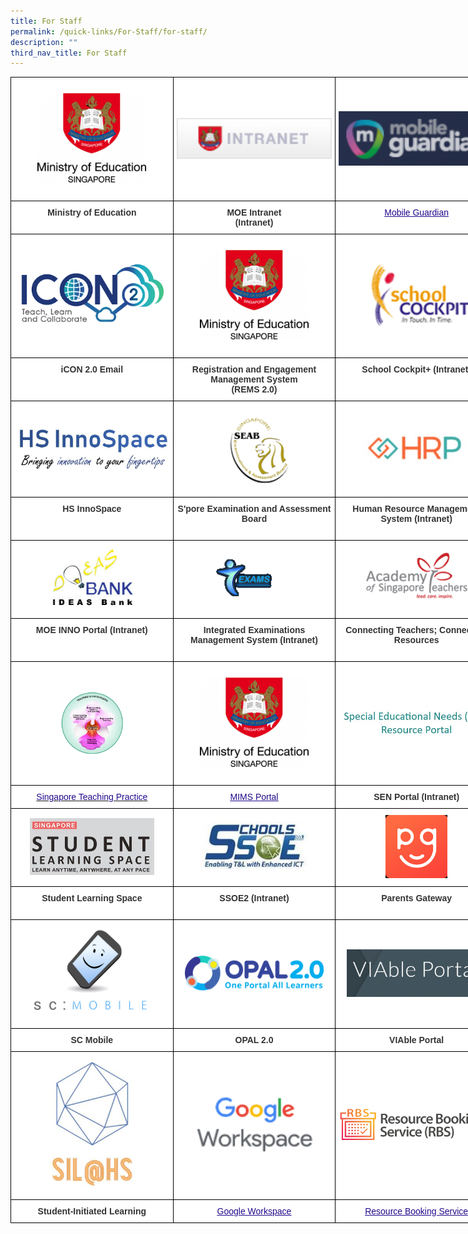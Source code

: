 ```yaml
---
title: For Staff
permalink: /quick-links/For-Staff/for-staff/
description: ""
third_nav_title: For Staff
---
```

<style type="text/css">
.tg  {border-collapse:collapse;border-spacing:0;margin:0px auto;}
.tg td{border-color:black;border-style:solid;border-width:1px;font-family:Arial, sans-serif;font-size:14px;
  overflow:hidden;padding:10px 5px;word-break:normal;}
.tg th{border-color:black;border-style:solid;border-width:1px;font-family:Arial, sans-serif;font-size:14px;
  font-weight:normal;overflow:hidden;padding:10px 5px;word-break:normal;}
.tg .tg-tlx9{background-color:#FFF;color:#333;text-align:center;vertical-align:top}
.tg .tg-apyk{background-color:#FFF;color:#333;font-weight:bold;text-align:center;vertical-align:top}
.tg .tg-2rp9{background-color:#FFF;color:#333;text-align:center;vertical-align:middle}
.tg .tg-vtmj{background-color:#FFF;color:#21088A;font-weight:bold;text-align:center;vertical-align:top}
.tg .tg-0pyt{background-color:#FFF;color:#21088A;font-weight:bold;text-align:center;text-decoration:underline;vertical-align:top}
</style>
<table class="tg" style="undefined;table-layout: fixed; width: 780px">
<colgroup>
<col style="width: 260px">
<col style="width: 260px">
<col style="width: 260px">
</colgroup>
<tbody>
  <tr>
    <td class="tg-2rp9"><a href = "linkhere" target = "_self"> 
          <img src="/images/HGSS-MOE.png" 
     style="width:70%"></a></td>
    <td class="tg-2rp9"><a href = "linkhere" target = "_self"> 
          <img src="/images/INTRANET.jpeg" 
     style="width:100%"></a></td>
    <td class="tg-2rp9"><a href = "linkhere" target = "_self"> 
          <img src="/images/MG.png" 
     style="width:100%"></a></td>
  </tr>
  <tr>
    <td class="tg-apyk">Ministry of Education</td>
    <td class="tg-apyk">MOE Intranet<br>(Intranet)</td>
    <td class="tg-tlx9"> <a href="https://sg-portal.mobileguardian.com/"><span style="font-weight:500;text-decoration:underline;color:#21088A">Mobile Guardian</span></a><br></td>
  </tr>
  <tr>
    <td class="tg-2rp9"><a href = "linkhere" target = "_self"> 
          <img src="/images/ICON2.png" 
     style="width:100%"></a></td>
    <td class="tg-2rp9"><a href = "linkhere" target = "_self"> 
          <img src="/images/HGSS-MOE.png" 
     style="width:70%"></a></td>
    <td class="tg-2rp9"><a href = "linkhere" target = "_self"> 
          <img src="/images/SCHOOLCOCKPIT.gif" 
     style="width:100%"></a></td>
  </tr>
  <tr>
    <td class="tg-apyk">iCON 2.0 Email<br><br></td>
    <td class="tg-apyk">Registration and Engagement Management System<br>(REMS 2.0) </td>
    <td class="tg-apyk">School Cockpit+ (Intranet)</td>
  </tr>
  <tr>
    <td class="tg-2rp9"><a href = "linkhere" target = "_self"> 
          <img src="/images/HSINNOSPACE.jpeg" 
     style="width:100%"></a></td>
    <td class="tg-2rp9"><a href = "linkhere" target = "_self"> 
          <img src="/images/SEAB.jpeg" 
     style="width:45%"></a></td>
    <td class="tg-2rp9"><a href = "linkhere" target = "_self"> 
          <img src="/images/HRP.jpeg" 
     style="width:70%"></a></td>
  </tr>
  <tr>
    <td class="tg-apyk">HS InnoSpace</td>
    <td class="tg-apyk">S'pore Examination and Assessment Board<br><br></td>
    <td class="tg-apyk">Human Resource Management System (Intranet) </td>
  </tr>
  <tr>
    <td class="tg-2rp9"><a href = "linkhere" target = "_self"> 
          <img src="/images/IDEAS.jpeg" 
     style="width:60%"></a></td>
    <td class="tg-2rp9"><a href = "linkhere" target = "_self"> 
          <img src="/images/EXAMS.gif" 
     style="width:50%"></a></td>
    <td class="tg-2rp9"><a href = "linkhere" target = "_self"> 
          <img src="/images/AST.jpeg" 
     style="width:70%"></a></td>
  </tr>
  <tr>
    <td class="tg-apyk">MOE INNO Portal (Intranet)</td>
    <td class="tg-apyk">Integrated Examinations Management System (Intranet)<br><br></td>
    <td class="tg-apyk">Connecting Teachers; Connecting Resources</td>
  </tr>
  <tr>
    <td class="tg-2rp9"><a href = "linkhere" target = "_self"> 
          <img src="/images/SGTP.png" 
     style="width:40%"></a></td>
    <td class="tg-2rp9"><a href = "linkhere" target = "_self"> 
          <img src="/images/HGSS-MOE.png" 
     style="width:70%"></a></td>
    <td class="tg-2rp9"><a href = "linkhere" target = "_self"> 
          <img src="/images/SENPORTAL.jpeg" 
     style="width:100%"></a></td>
  </tr>
  <tr>
    <td class="tg-vtmj"><a href="https://go.gov.sg/stpwiki"><span style="font-weight:500;text-decoration:none;color:#21088A">Singapore Teaching Practice</span></a> </td>
    <td class="tg-tlx9"> <a href="https://portal.mims.moe.gov.sg/idmdash/"><span style="font-weight:500;text-decoration:underline;color:#21088A">MIMS Portal</span></a></td>
    <td class="tg-apyk">SEN Portal (Intranet)</td>
  </tr>
  <tr>
    <td class="tg-2rp9"><a href = "linkhere" target = "_self"> 
          <img src="/images/SLS.jpeg" 
     style="width:80%"></a></td>
    <td class="tg-2rp9"><a href = "linkhere" target = "_self"> 
          <img src="/images/SSOE.jpeg" 
     style="width:70%"></a></td>
    <td class="tg-2rp9"><a href = "linkhere" target = "_self"> 
          <img src="/images/PG.png" 
     style="width:40%"></a></td>
  </tr>
  <tr>
    <td class="tg-apyk">Student Learning Space<br><br></td>
    <td class="tg-apyk">SSOE2 (Intranet)<br></td>
    <td class="tg-apyk">Parents Gateway<br></td>
  </tr>
  <tr>
    <td class="tg-2rp9"><a href = "linkhere" target = "_self"> 
          <img src="/images/SCMOBILE.png" 
     style="width:80%"></a></td>
    <td class="tg-2rp9"><a href = "linkhere" target = "_self"> 
          <img src="/images/OPAL2.png" 
     style="width:90%"></a></td>
    <td class="tg-2rp9"><a href = "linkhere" target = "_self"> 
          <img src="/images/VIABLEPORTAL.jpeg" 
     style="width:90%"></a></td>
  </tr>
  <tr>
    <td class="tg-apyk">SC Mobile</td>
    <td class="tg-apyk">OPAL 2.0</td>
    <td class="tg-apyk">VIAble Portal</td>
  </tr>
  <tr>
    <td class="tg-2rp9"><a href = "linkhere" target = "_self"> 
          <img src="/images/SIL%20logo.jpeg" 
     style="width:60%"></a></td>
    <td class="tg-2rp9"><a href = "linkhere" target = "_self"> 
          <img src="/images/Google%20Workspace%20icon.png" 
     style="width:80%"></a></td>
    <td class="tg-2rp9"><a href = "linkhere" target = "_self"> 
          <img src="/images/RBS.png" 
     style="width:100%"></a></td>
  </tr>
  <tr>
    <td class="tg-apyk"> Student-Initiated Learning</td>
    <td class="tg-tlx9"> <a href="https://workspace.google.com/dashboard"><span style="font-weight:500;text-decoration:underline;color:#21088A">Google Workspace</span></a> <br></td>
    <td class="tg-0pyt"><a href="https://rbs.avero-tech.com/"><span style="font-weight:500;text-decoration:underline;color:#21088A">Resource Booking Service</span></a></td>
  </tr>
</tbody>
</table>